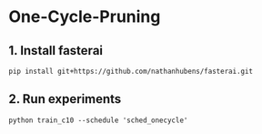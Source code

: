 # One-Cycle-Pruning


## 1. Install fasterai

```
pip install git+https://github.com/nathanhubens/fasterai.git
```

## 2. Run experiments

```
python train_c10 --schedule 'sched_onecycle'
```

